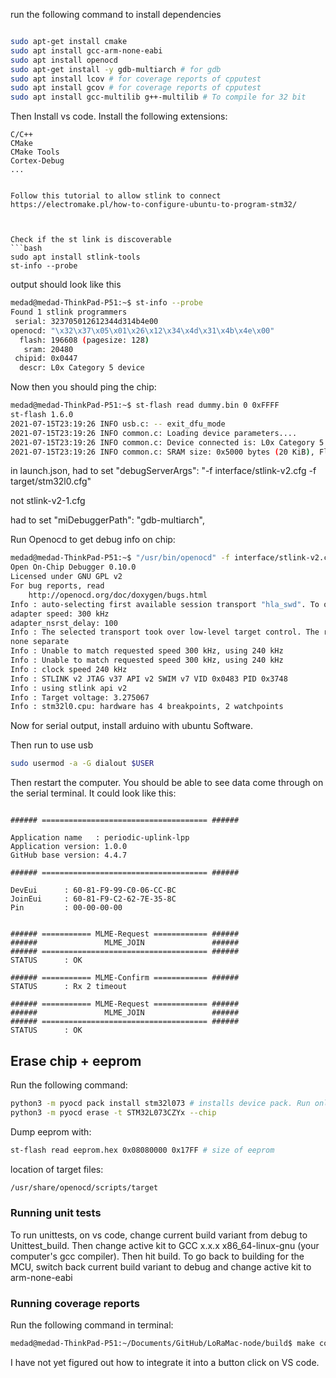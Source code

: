run the following command to install dependencies


```bash

sudo apt-get install cmake
sudo apt install gcc-arm-none-eabi
sudo apt install openocd
sudo apt-get install -y gdb-multiarch # for gdb
sudo apt install lcov # for coverage reports of cpputest
sudo apt install gcov # for coverage reports of cpputest
sudo apt install gcc-multilib g++-multilib # To compile for 32 bit

```

Then Install vs code.
Install the following extensions:
```
C/C++
CMake
CMake Tools
Cortex-Debug
...


Follow this tutorial to allow stlink to connect
https://electromake.pl/how-to-configure-ubuntu-to-program-stm32/



Check if the st link is discoverable
```bash
sudo apt install stlink-tools
st-info --probe

```
output should look like this
```bash
medad@medad-ThinkPad-P51:~$ st-info --probe
Found 1 stlink programmers
 serial: 323705012612344d314b4e00
openocd: "\x32\x37\x05\x01\x26\x12\x34\x4d\x31\x4b\x4e\x00"
  flash: 196608 (pagesize: 128)
   sram: 20480
 chipid: 0x0447
  descr: L0x Category 5 device
```


Now then you should ping the chip:

```bash
medad@medad-ThinkPad-P51:~$ st-flash read dummy.bin 0 0xFFFF
st-flash 1.6.0
2021-07-15T23:19:26 INFO usb.c: -- exit_dfu_mode
2021-07-15T23:19:26 INFO common.c: Loading device parameters....
2021-07-15T23:19:26 INFO common.c: Device connected is: L0x Category 5 device, id 0x20086447
2021-07-15T23:19:26 INFO common.c: SRAM size: 0x5000 bytes (20 KiB), Flash: 0x30000 bytes (192 KiB) in pages of 128 bytes
```

in launch.json, had to set "debugServerArgs": "-f interface/stlink-v2.cfg -f target/stm32l0.cfg"

not stlink-v2-1.cfg

had to set "miDebuggerPath": "gdb-multiarch",

Run Openocd to get debug info on chip:
```bash
medad@medad-ThinkPad-P51:~$ "/usr/bin/openocd" -f interface/stlink-v2.cfg -f target/stm32l0.cfg
Open On-Chip Debugger 0.10.0
Licensed under GNU GPL v2
For bug reports, read
	http://openocd.org/doc/doxygen/bugs.html
Info : auto-selecting first available session transport "hla_swd". To override use 'transport select <transport>'.
adapter speed: 300 kHz
adapter_nsrst_delay: 100
Info : The selected transport took over low-level target control. The results might differ compared to plain JTAG/SWD
none separate
Info : Unable to match requested speed 300 kHz, using 240 kHz
Info : Unable to match requested speed 300 kHz, using 240 kHz
Info : clock speed 240 kHz
Info : STLINK v2 JTAG v37 API v2 SWIM v7 VID 0x0483 PID 0x3748
Info : using stlink api v2
Info : Target voltage: 3.275067
Info : stm32l0.cpu: hardware has 4 breakpoints, 2 watchpoints
```


Now for serial output, install arduino with ubuntu Software.

Then run to use usb
```bash
sudo usermod -a -G dialout $USER
```

Then restart the computer. You should be able to see data come through on the serial terminal.
It could look like this:
```

###### ===================================== ######

Application name   : periodic-uplink-lpp
Application version: 1.0.0
GitHub base version: 4.4.7

###### ===================================== ######

DevEui      : 60-81-F9-99-C0-06-CC-BC
JoinEui     : 60-81-F9-C2-62-7E-35-8C
Pin         : 00-00-00-00


###### =========== MLME-Request ============ ######
######               MLME_JOIN               ######
###### ===================================== ######
STATUS      : OK

###### =========== MLME-Confirm ============ ######
STATUS      : Rx 2 timeout

###### =========== MLME-Request ============ ######
######               MLME_JOIN               ######
###### ===================================== ######
STATUS      : OK

```


## Erase chip + eeprom

Run the following command: 
```bash
python3 -m pyocd pack install stm32l073 # installs device pack. Run only once.
python3 -m pyocd erase -t STM32L073CZYx --chip
```

Dump eeprom with:
```bash
st-flash read eeprom.hex 0x08080000 0x17FF # size of eeprom
```

location of target files:
```bash
/usr/share/openocd/scripts/target
```

### Running unit tests
To run unittests, on vs code, change current build variant from debug to Unittest_build. Then change active kit to GCC x.x.x x86_64-linux-gnu (your computer's gcc compiler). Then hit build. To go back to building for the MCU, switch back current build variant to debug and change active kit to arm-none-eabi

### Running coverage reports
Run the following command in terminal:
```bash
medad@medad-ThinkPad-P51:~/Documents/GitHub/LoRaMac-node/build$ make coverage_my
```

I have not yet figured out how to integrate it into a button click on VS code.

